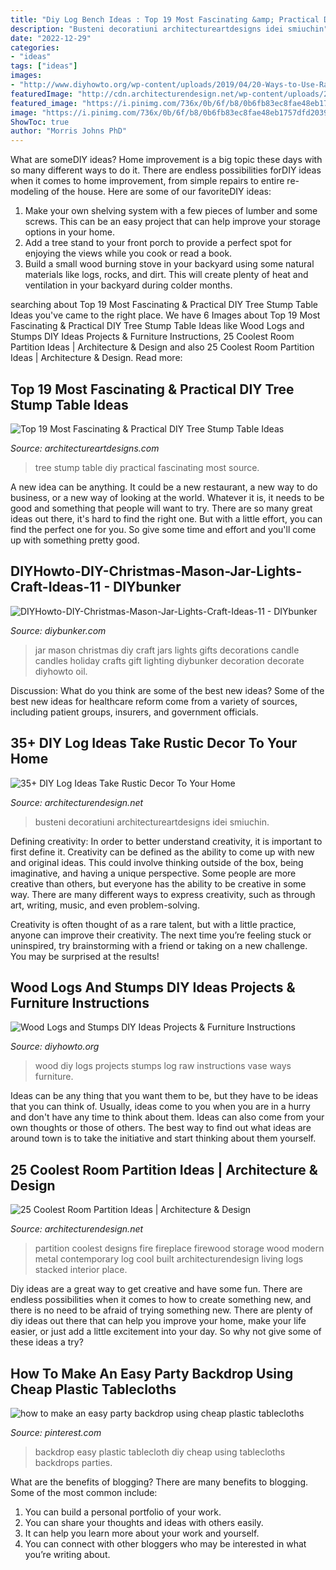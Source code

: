 ```yaml
---
title: "Diy Log Bench Ideas : Top 19 Most Fascinating &amp; Practical Diy Tree Stump Table Ideas"
description: "Busteni decoratiuni architectureartdesigns idei smiuchin"
date: "2022-12-29"
categories:
- "ideas"
tags: ["ideas"]
images:
- "http://www.diyhowto.org/wp-content/uploads/2019/04/20-Ways-to-Use-Raw-Wood-Logs-and-Stumps-11.jpg"
featuredImage: "http://cdn.architecturendesign.net/wp-content/uploads/2014/08/1742.jpg"
featured_image: "https://i.pinimg.com/736x/0b/6f/b8/0b6fb83ec8fae48eb1757dfd2039b18d.jpg"
image: "https://i.pinimg.com/736x/0b/6f/b8/0b6fb83ec8fae48eb1757dfd2039b18d.jpg"
ShowToc: true
author: "Morris Johns PhD"
---
```



What are someDIY ideas?
Home improvement is a big topic these days with so many different ways to do it. There are endless possibilities forDIY ideas when it comes to home improvement, from simple repairs to entire re-modeling of the house. Here are some of our favoriteDIY ideas:
1. Make your own shelving system with a few pieces of lumber and some screws. This can be an easy project that can help improve your storage options in your home.
2. Add a tree stand to your front porch to provide a perfect spot for enjoying the views while you cook or read a book.
3. Build a small wood burning stove in your backyard using some natural materials like logs, rocks, and dirt. This will create plenty of heat and ventilation in your backyard during colder months. 

	

		
searching about Top 19 Most Fascinating &amp; Practical DIY Tree Stump Table Ideas you've came to the right place. We have 6 Images about Top 19 Most Fascinating &amp; Practical DIY Tree Stump Table Ideas like Wood Logs and Stumps DIY Ideas Projects &amp; Furniture Instructions, 25 Coolest Room Partition Ideas | Architecture &amp; Design and also 25 Coolest Room Partition Ideas | Architecture &amp; Design. Read more:
		
    
## Top 19 Most Fascinating &amp; Practical DIY Tree Stump Table Ideas

<img loading=lazy src="https://www.architectureartdesigns.com/wp-content/uploads/2015/03/1127.jpg" onerror="this.onerror=null;this.src='https://tse3.mm.bing.net/th?id=OIP.9q9AYnq8Hrs1LWEwVm-9DgHaKf&amp;pid=15.1';" alt="Top 19 Most Fascinating &amp; Practical DIY Tree Stump Table Ideas">

_Source: architectureartdesigns.com_

>tree stump table diy practical fascinating most source. 

	

A new idea can be anything. It could be a new restaurant, a new way to do business, or a new way of looking at the world. Whatever it is, it needs to be good and something that people will want to try. There are so many great ideas out there, it's hard to find the right one. But with a little effort, you can find the perfect one for you. So give some time and effort and you'll come up with something pretty good.

    
## DIYHowto-DIY-Christmas-Mason-Jar-Lights-Craft-Ideas-11 - DIYbunker

<img loading=lazy src="https://www.diybunker.com/wp-content/uploads/2017/10/DIYHowto-DIY-Christmas-Mason-Jar-Lights-Craft-Ideas-11.jpg" onerror="this.onerror=null;this.src='https://tse3.mm.bing.net/th?id=OIP.hErDshB9MeQsh4pwhZvjeQHaMK&amp;pid=15.1';" alt="DIYHowto-DIY-Christmas-Mason-Jar-Lights-Craft-Ideas-11 - DIYbunker">

_Source: diybunker.com_

>jar mason christmas diy craft jars lights gifts decorations candle candles holiday crafts gift lighting diybunker decoration decorate diyhowto oil. 

	

Discussion: What do you think are some of the best new ideas?
Some of the best new ideas for healthcare reform come from a variety of sources, including patient groups, insurers, and government officials.

    
## 35+ DIY Log Ideas Take Rustic Decor To Your Home

<img loading=lazy src="https://cdn.architecturendesign.net/wp-content/uploads/2014/09/22-Hooks-on-a-log.jpg" onerror="this.onerror=null;this.src='https://tse3.mm.bing.net/th?id=OIP.V7pIA0b_pu5X98JqS4kIawHaLH&amp;pid=15.1';" alt="35+ DIY Log Ideas Take Rustic Decor To Your Home">

_Source: architecturendesign.net_

>busteni decoratiuni architectureartdesigns idei smiuchin. 

	

Defining creativity:
In order to better understand creativity, it is important to first define it. Creativity can be defined as the ability to come up with new and original ideas. This could involve thinking outside of the box, being imaginative, and having a unique perspective.
Some people are more creative than others, but everyone has the ability to be creative in some way. There are many different ways to express creativity, such as through art, writing, music, and even problem-solving.

Creativity is often thought of as a rare talent, but with a little practice, anyone can improve their creativity. The next time you’re feeling stuck or uninspired, try brainstorming with a friend or taking on a new challenge. You may be surprised at the results!

    
## Wood Logs And Stumps DIY Ideas Projects &amp; Furniture Instructions

<img loading=lazy src="http://www.diyhowto.org/wp-content/uploads/2019/04/20-Ways-to-Use-Raw-Wood-Logs-and-Stumps-11.jpg" onerror="this.onerror=null;this.src='https://tse1.mm.bing.net/th?id=OIP.zAq6iVZTzV8XjAWt07_CfwHaPl&amp;pid=15.1';" alt="Wood Logs and Stumps DIY Ideas Projects &amp; Furniture Instructions">

_Source: diyhowto.org_

>wood diy logs projects stumps log raw instructions vase ways furniture. 

	

Ideas can be any thing that you want them to be, but they have to be ideas that you can think of. Usually, ideas come to you when you are in a hurry and don't have any time to think about them. Ideas can also come from your own thoughts or those of others. The best way to find out what ideas are around town is to take the initiative and start thinking about them yourself.

    
## 25 Coolest Room Partition Ideas | Architecture &amp; Design

<img loading=lazy src="http://cdn.architecturendesign.net/wp-content/uploads/2014/08/1742.jpg" onerror="this.onerror=null;this.src='https://tse3.mm.bing.net/th?id=OIP.ovTblCgTk6jpb7B_ULeNwAHaLI&amp;pid=15.1';" alt="25 Coolest Room Partition Ideas | Architecture &amp; Design">

_Source: architecturendesign.net_

>partition coolest designs fire fireplace firewood storage wood modern metal contemporary log cool built architecturendesign living logs stacked interior place. 

	

Diy ideas are a great way to get creative and have some fun. There are endless possibilities when it comes to how to create something new, and there is no need to be afraid of trying something new. There are plenty of diy ideas out there that can help you improve your home, make your life easier, or just add a little excitement into your day. So why not give some of these ideas a try?

    
## How To Make An Easy Party Backdrop Using Cheap Plastic Tablecloths

<img loading=lazy src="https://i.pinimg.com/736x/0b/6f/b8/0b6fb83ec8fae48eb1757dfd2039b18d.jpg" onerror="this.onerror=null;this.src='https://tse3.mm.bing.net/th?id=OIP.GArPSIN0MZL0H4g6uwT7OgHaLH&amp;pid=15.1';" alt="how to make an easy party backdrop using cheap plastic tablecloths">

_Source: pinterest.com_

>backdrop easy plastic tablecloth diy cheap using tablecloths backdrops parties. 

	

What are the benefits of blogging?
There are many benefits to blogging. Some of the most common include: 
1. You can build a personal portfolio of your work. 
2. You can share your thoughts and ideas with others easily. 
3. It can help you learn more about your work and yourself. 
4. You can connect with other bloggers who may be interested in what you’re writing about. 

